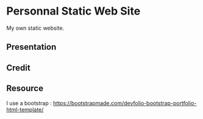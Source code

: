 # Personnal Static Web Site
My own static website.

## Presentation

## Credit

## Resource

I use a bootstrap : https://bootstrapmade.com/devfolio-bootstrap-portfolio-html-template/
